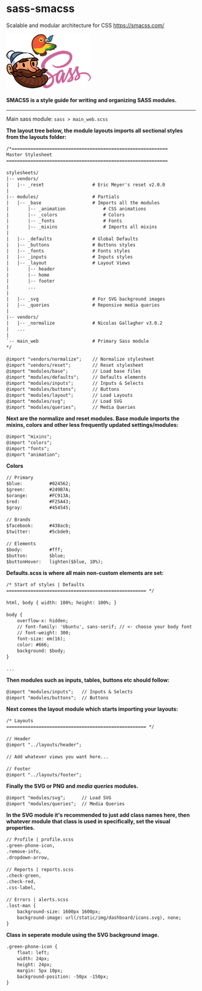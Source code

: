 # sass-smacss
Scalable and modular architecture for CSS https://smacss.com/

![Bower, SMACSS, SASS](https://raw.githubusercontent.com/leongaban/github_images/master/bower-jack-sass.png)

#### SMACSS is a style guide for writing and organizing SASS modules.
*******

Main sass module: `sass > main_web.scss`

<strong>The layout tree below, the module layouts imports all sectional styles from the layouts folder:</strong>

```
/*==========================================================
Master Stylesheet 
============================================================

stylesheets/
|-- vendors/
|   |-- _reset       	    	# Eric Meyer's reset v2.0.0
|
|-- modules/            	    # Partials
|   |-- _base           	    # Imports all the modules
|   	|-- _animation      	    # CSS animations
|   	|-- _colors         	    # Colors
|   	|-- _fonts          	    # Fonts
|   	|-- _mixins         	    # Imports all mixins
|
|   |-- _defaults       	    # Global Defaults
|   |-- _buttons         	    # Buttons styles
|   |-- _fonts         	    	# Fonts styles
|   |-- _inputs          	    # Inputs styles
|   |-- _layout         	    # Layout Views
|   	|-- header
|   	|-- home
|   	|-- footer
|   	...
|
|   |-- _svg					# For SVG background images
|   |-- _queries				# Reponsive media queries
|
|-- vendors/
|   |-- _normalize      	    # Nicolas Gallagher v3.0.2
|   ...
|
`-- main_web				    # Primary Sass module
*/

@import "vendors/normalize"; 	// Normalize stylesheet
@import "vendors/reset";		// Reset stylesheet
@import "modules/base";			// Load base files
@import "modules/defaults";		// Defaults elements
@import "modules/inputs";		// Inputs & Selects
@import "modules/buttons";		// Buttons
@import "modules/layout";		// Load Layouts
@import "modules/svg";			// Load SVG
@import "modules/queries";		// Media Queries
```

<strong>Next are the normalize and reset modules. Base module imports the mixins, colors and other less frequently updated settings/modules:</strong>

```
@import "mixins";
@import "colors";
@import "fonts";
@import "animation";
```

<strong>Colors</strong>
```
// Primary
$blue: 			#024562;
$green: 		#249B7A;
$orange: 		#FC913A;
$red: 			#F25A43;
$gray:			#454545;

// Brands
$facebook: 		#438acb;
$twitter: 		#5cbde9;

// Elements
$body: 			#fff;
$button: 		$blue;
$buttonHover:	lighten($blue, 10%);
```

<strong>Defaults.scss is where all main non-custom elements are set:</strong>

```
/* Start of styles | Defaults
==================================================== */

html, body { width: 100%; height: 100%; } 

body {
	overflow-x: hidden;
    // font-family: 'Ubuntu', sans-serif; // <- choose your body font
	// font-weight: 300;
    font-size: em(16);
    color: #666;
	background: $body;
}

...
```

<strong>Then modules such as inputs, tables, buttons etc should follow:</strong>
```
@import "modules/inputs";	// Inputs & Selects
@import "modules/buttons";	// Buttons
```

<strong>Next comes the layout module which starts importing your layouts:</strong>
```
/* Layouts
==================================================== */

// Header
@import "../layouts/header";

// Add whatever views you want here...

// Footer
@import "../layouts/footer";
```

<strong>Finally the SVG or PNG and <i>media queries</i> modules.</strong>
```
@import "modules/svg";		// Load SVG
@import "modules/queries";	// Media Queries
```

<strong>In the SVG module it's recommended to just add class names here, then whatever module that class is used in specifically, set the visual properties.</strong>

```
// Profile | profile.scss
.green-phone-icon,
.remove-info,
.dropdown-arrow,

// Reports | reports.scss
.check-green,
.check-red,
.css-label,

// Errors | alerts.scss
.lost-man {
	background-size: 1600px 1600px;
	background-image: url(/static/img/dashboard/icons.svg), none;
}
```

<strong>Class in seperate module using the SVG background image.</strong>
```
.green-phone-icon {
	float: left;
	width: 24px;
	height: 24px;
	margin: 5px 10px;
	background-position: -50px -150px;
}
```
